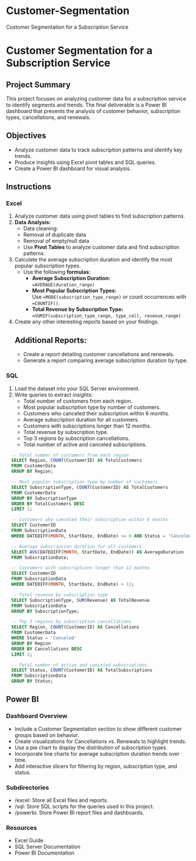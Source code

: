 # Customer-Segmentation
Customer Segmentation for a Subscription Service
# Customer Segmentation for a Subscription Service

## Project Summary
This project focuses on analyzing customer data for a subscription service to identify segments and trends. The final deliverable is a Power BI dashboard that presents the analysis of customer behavior, subscription types, cancellations, and renewals.

## Objectives
- Analyze customer data to track subscription patterns and identify key trends.
- Produce insights using Excel pivot tables and SQL queries.
- Create a Power BI dashboard for visual analysis.

## Instructions

### Excel
1. Analyze customer data using pivot tables to find subscription patterns.
1. **Data Analysis:**
   - Data cleaning:
   - Removal of  duplicate data
   - Removal of empty/null data 
   - Use **Pivot Tables** to analyze customer data and find subscription patterns.
2. Calculate the average subscription duration and identify the most popular subscription types.
   - Use the following **formulas**:
     - **Average Subscription Duration:**  
       `=AVERAGE(duration_range)`
     - **Most Popular Subscription Types:**  
       Use `=MODE(subscription_type_range)` or count occurrences with `=COUNTIF()`.
     - **Total Revenue by Subscription Type:**  
       `=SUMIF(subscription_type_range, type_cell, revenue_range)`
3. Create any other interesting reports based on your findings.
   ## **Additional Reports:**
   - Create a report detailing customer cancellations and renewals.
   - Generate a report comparing average subscription duration by type.

### SQL
1. Load the dataset into your SQL Server environment.
2. Write queries to extract insights:
   - Total number of customers from each region.
   - Most popular subscription type by number of customers.
   - Customers who canceled their subscription within 6 months.
   - Average subscription duration for all customers.
   - Customers with subscriptions longer than 12 months.
   - Total revenue by subscription type.
   - Top 3 regions by subscription cancellations.
   - Total number of active and canceled subscriptions.
 ```sql
   -- Total number of customers from each region
   SELECT Region, COUNT(CustomerID) AS TotalCustomers
   FROM CustomerData
   GROUP BY Region;

   -- Most popular subscription type by number of customers
   SELECT SubscriptionType, COUNT(CustomerID) AS TotalCustomers
   FROM CustomerData
   GROUP BY SubscriptionType
   ORDER BY TotalCustomers DESC
   LIMIT 1;

   -- Customers who canceled their subscription within 6 months
   SELECT CustomerID
   FROM SubscriptionData
   WHERE DATEDIFF(MONTH, StartDate, EndDate) <= 6 AND Status = 'Canceled';

   -- Average subscription duration for all customers
   SELECT AVG(DATEDIFF(MONTH, StartDate, EndDate)) AS AverageDuration
   FROM SubscriptionData;

   -- Customers with subscriptions longer than 12 months
   SELECT CustomerID
   FROM SubscriptionData
   WHERE DATEDIFF(MONTH, StartDate, EndDate) > 12;

   -- Total revenue by subscription type
   SELECT SubscriptionType, SUM(Revenue) AS TotalRevenue
   FROM SubscriptionData
   GROUP BY SubscriptionType;

   -- Top 3 regions by subscription cancellations
   SELECT Region, COUNT(CustomerID) AS Cancellations
   FROM CustomerData
   WHERE Status = 'Canceled'
   GROUP BY Region
   ORDER BY Cancellations DESC
   LIMIT 3;

   -- Total number of active and canceled subscriptions
   SELECT Status, COUNT(CustomerID) AS TotalSubscriptions
   FROM SubscriptionData
   GROUP BY Status;
```
## Power BI

### Dashboard Overview
- Include a Customer Segmentation section to show different customer groups based on behavior.
- Create visualizations for Cancellations vs. Renewals to highlight trends.
- Use a pie chart to display the distribution of subscription types.
- Incorporate line charts for average subscription duration trends over time.
- Add interactive slicers for filtering by region, subscription type, and status.

### Subdirectories
- /excel: Store all Excel files and reports.
- /sql: Store SQL scripts for the queries used in this project.
- /powerbi: Store Power BI report files and dashboards.

### Resources
- Excel Guide
- SQL Server Documentation
- Power BI Documentation
